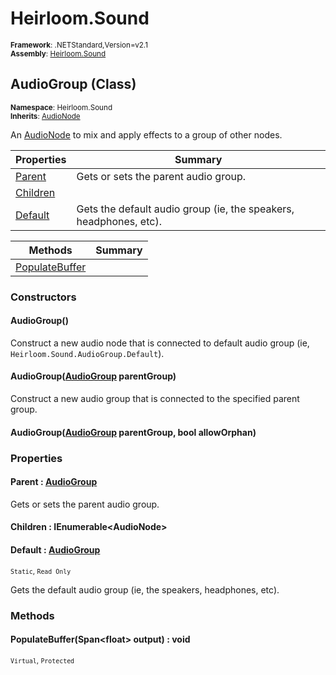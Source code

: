 # Heirloom.Sound

<small>**Framework**: .NETStandard,Version=v2.1</small>  
<small>**Assembly**: [Heirloom.Sound](../Heirloom.Sound/Heirloom.Sound.md)</small>  

## AudioGroup (Class)
<small>**Namespace**: Heirloom.Sound</sub></small>  
<small>**Inherits**: [AudioNode](Heirloom.Sound.AudioNode.md)</small>  

An [AudioNode](Heirloom.Sound.AudioNode.md) to mix and apply effects to a group of other nodes.

| Properties               | Summary                                                           |
|--------------------------|-------------------------------------------------------------------|
| [Parent](#PAR2197A792)   | Gets or sets the parent audio group.                              |
| [Children](#CHIA28E397F) |                                                                   |
| [Default](#DEFCF6EDD47)  | Gets the default audio group (ie, the speakers, headphones, etc). |

| Methods                        | Summary |
|--------------------------------|---------|
| [PopulateBuffer](#POP1F4E4746) |         |

### Constructors

#### AudioGroup()

Construct a new audio node that is connected to default audio group (ie, `Heirloom.Sound.AudioGroup.Default`).

#### AudioGroup([AudioGroup](Heirloom.Sound.AudioGroup.md) parentGroup)

Construct a new audio group that is connected to the specified parent group.

#### AudioGroup([AudioGroup](Heirloom.Sound.AudioGroup.md) parentGroup, bool allowOrphan)

### Properties

#### <a name="PAR2197A792"></a>Parent : [AudioGroup](Heirloom.Sound.AudioGroup.md)


Gets or sets the parent audio group.

#### <a name="CHIA28E397F"></a>Children : IEnumerable\<AudioNode>


#### <a name="DEFCF6EDD47"></a>Default : [AudioGroup](Heirloom.Sound.AudioGroup.md)

<small>`Static`, `Read Only`</small>

Gets the default audio group (ie, the speakers, headphones, etc).

### Methods

#### <a name="POP1F4E4746"></a>PopulateBuffer(Span\<float> output) : void
<small>`Virtual`, `Protected`</small>


